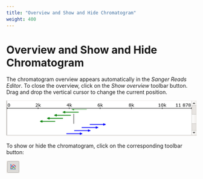 ```yaml
---
title: "Overview and Show and Hide Chromatogram"
weight: 400
---
```


# Overview and Show and Hide Chromatogram

The chromatogram overview appears automatically in the _Sanger Reads Editor_. To close the overview, click on the _Show overview_ toolbar button. Drag and drop the vertical cursor to change the current position.

![](/images/65929769/65929770.png)

To show or hide the chromatogram, click on the corresponding toolbar button:

![](/images/65929769/65929771.png)